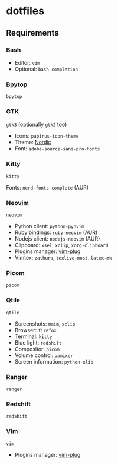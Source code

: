 # dotfiles

## Requirements

### Bash

- Editor: `vim`
- Optional: `bash-completion` 

### Bpytop

`bpytop`

### GTK

`gtk3` (optionally `gtk2` too)

- Icons: `papirus-icon-theme`
- Theme: [Nordic](https://github.com/EliverLara/Nordic)
- Font: `adobe-source-sans-pro-fonts`

### Kitty

`kitty`

Fonts: `nerd-fonts-complete` (AUR)

### Neovim

`neovim`

- Python client: `python-pynvim`
- Ruby bindings: `ruby-neovim` (AUR)
- Nodejs client: `nodejs-neovim` (AUR)
- Clipboard: `xsel`, `xclip`, `xorg-clipboard`
- Plugins manager: [vim-plug](https://github.com/junegunn/vim-plug)
- Vimtex: `zathura`, `texlive-most`, `latex-mk`

### Picom

`picom`

### Qtile

`qtile`

- Screenshots: `maim`, `xclip`
- Browser: `firefox`
- Terminal: `kitty`
- Blue light: `redshift`
- Compositor: `picom`
- Volume control: `pamixer`
- Screen information: `python-xlib`

### Ranger

`ranger`

### Redshift

`redshift`

### Vim

`vim`

- Plugins manager: [vim-plug](https://github.com/junegunn/vim-plug)

